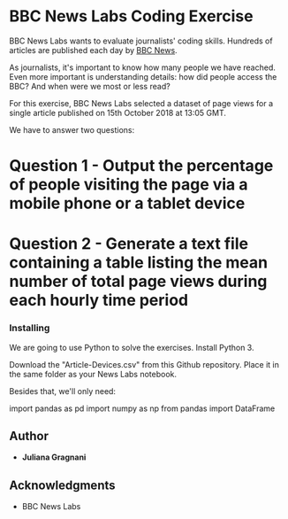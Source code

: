 # BBC News Labs Coding Exercise

BBC News Labs wants to evaluate journalists' coding skills.
Hundreds of articles are published each day by [BBC News](https://www.bbc.co.uk/news).

As journalists, it's important to know how many people we have reached. Even more important is understanding details: how did people access the BBC? And when were we most or less read?

For this exercise, BBC News Labs selected a dataset of page views for a single article published on 15th October 2018 at 13:05 GMT.

We have to answer two questions:

# Question 1 - Output the percentage of people visiting the page via a mobile phone or a tablet device
# Question 2 - Generate a text file containing a table listing the mean number of total page views during each hourly time period


### Installing

We are going to use Python to solve the exercises. Install Python 3.

Download the "Article-Devices.csv" from this Github repository. Place it in the same folder as your News Labs notebook.

Besides that, we'll only need:

import pandas as pd
import numpy as np
from pandas import DataFrame


## Author

* **Juliana Gragnani** 

## Acknowledgments

* BBC News Labs


